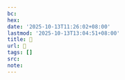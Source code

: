 ```yaml
---
bc:
hex:
date: '2025-10-13T11:26:02+08:00'
lastmod: '2025-10-13T13:04:51+08:00'
title: 󰌨
url: 󰌨
tags: []
src:
note:
---
```

